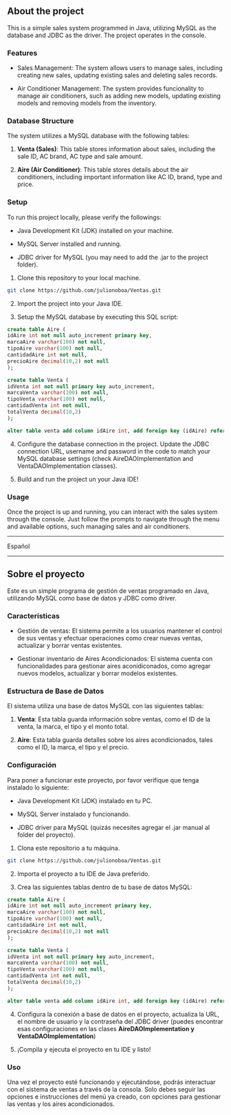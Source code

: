 ## About the project

This is a simple sales system programmed in Java, utilizing MySQL as the database and JDBC as the driver. The project operates in the console.

### Features
- Sales Management: The system allows users to manage sales, including creating new sales, updating existing sales and deleting sales records.

- Air Conditioner Management: The system provides funcionality to manage air conditioners, such as adding new models, updating existing models and removing models from the inventory.

### Database Structure

The system utilizes a MySQL database with the following tables:
1. **Venta (Sales)**: This table stores information about sales, including the sale ID, AC brand, AC type and sale amount.

2. **Aire (Air Conditioner)**:  This table stores details about the air conditioners, including important information like AC ID, brand, type and price.

### Setup
To run this project locally, please verify the followings:

- Java Development Kit (JDK) installed on your machine.

- MySQL Server installed and running.

- JDBC driver for MySQL (you may need to add the .jar to the project folder).

1. Clone this repository to your local machine.

  ```sh
  git clone https://github.com/julionoboa/Ventas.git
  ```
2.  Import the project into your Java IDE.

3. Setup the MySQL database by executing this SQL script:
```sql
create table Aire (
idAire int not null auto_increment primary key,
marcaAire varchar(100) not null,
tipoAire varchar(100) not null,
cantidadAire int not null,
precioAire decimal(10,2) not null
);
```
```sql
create table Venta (
idVenta int not null primary key auto_increment,
marcaVenta varchar(100) not null,
tipoVenta varchar(100) not null,
cantidadVenta int not null,
totalVenta decimal(10,2)
);
```
```sql
alter table venta add column idAire int, add foreign key (idAire) references Aire(idAire);
```
4. Configure the database connection in the project. Update the JDBC connection URL, username and password in the code to match your MySQL database settings (check AireDAOImplementation and VentaDAOImplementation classes).

5. Build and run the project un your Java IDE!

### Usage
Once the project is up and running, you can interact with the sales system through the console. Just follow the prompts to navigate through the menu and available options, such managing sales and air conditioners.

--------------------------------------------------------------------------------------------

Español

--------------------------------------------------------------------------------------------


## Sobre el proyecto
Este es un simple programa de gestión de ventas programado en Java, utilizando MySQL como base de datos y JDBC como driver.

### Características
- Gestión de ventas: El sistema permite a los usuarios mantener el control de sus ventas y efectuar operaciones como crear nuevas ventas, actualizar y borrar ventas existentes.

- Gestionar inventario de Aires Acondicionados: El sistema cuenta con funcionalidades para gestionar aires aconidiconados, como agregar nuevos modelos, actualizar y borrar modelos existentes.

### Estructura de Base de Datos

El sistema utiliza una base de datos MySQL con las siguientes tablas:
1. **Venta**: Esta tabla guarda información sobre ventas, como el ID de la venta, la marca, el tipo y el monto total.

2. **Aire**: Esta tabla guarda detalles sobre los aires acondicionados, tales como el ID, la marca, el tipo y el precio.

### Configuración
Para poner a funcionar este proyecto, por favor verifique que tenga instalado lo siguiente:

- Java Development Kit (JDK) instalado en tu PC.

- MySQL Server instalado y funcionando.

- JDBC driver para MySQL (quizás necesites agregar el .jar manual al folder del proyecto).


1. Clona este repositorio a tu máquina.

  ```sh
  git clone https://github.com/julionoboa/Ventas.git
  ```
2.  Importa el proyecto a tu IDE de Java preferido.

3.  Crea las siguientes tablas dentro de tu base de datos MySQL:
```sql
create table Aire (
idAire int not null auto_increment primary key,
marcaAire varchar(100) not null,
tipoAire varchar(100) not null,
cantidadAire int not null,
precioAire decimal(10,2) not null
);
```
```sql
create table Venta (
idVenta int not null primary key auto_increment,
marcaVenta varchar(100) not null,
tipoVenta varchar(100) not null,
cantidadVenta int not null,
totalVenta decimal(10,2)
);
```
```sql
alter table venta add column idAire int, add foreign key (idAire) references Aire(idAire);
```
4. Configura la conexión a base de datos en el proyecto, actualiza la URL, el nombre de usuario y la contraseña del JDBC driver (puedes encontrar esas configuraciones en las clases **AireDAOImplementation y VentaDAOImplementation**)

5. ¡Compila y ejecuta el proyecto en tu IDE y listo!

### Uso
Una vez el proyecto esté funcionando y ejecutándose, podrás interactuar con el sistema de ventas a través de la consola. Solo debes seguir las opciones e instrucciones del menú ya creado, con opciones para gestionar las ventas y los aires acondicionados.

